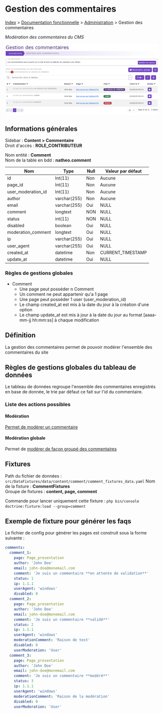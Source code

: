 # Gestion des commentaires

[Index](../../../../../index.md) > [Documentation fonctionnelle](../../../index.md) > [Administration](../../index.md) >
Gestion des commentaires

*Modération des commentaires du CMS*

![Listing des commentaires](../../files/comment/listing.png)

## Informations générales

Sidebar : **Content > Commentaire**  
Droit d'accès : **ROLE_CONTRIBUTEUR**

Nom entité : **Comment**  
Nom de la table en bdd : **natheo.comment**

| Nom                | Type          | Null | Valeur par défaut  |
|--------------------|---------------|------|--------------------|
| id                 | 	Int(11)      | 	Non | 	Aucune            |
| page_id            | 	Int(11)      | 	Non | 	Aucune            |
| user_moderation_id | 	Int(11)      | 	Non | 	Aucune            |
| author             | 	varchar(255) | 	Non | 	Aucune            |
| email              | 	varchar(255) | 	Oui | 	NULL              |
| comment            | 	longtext     | 	NON | 	NULL              |
| status             | 	int(11)      | 	NON | 	NULL              |
| disabled           | 	boolean      | 	Oui | 	NULL              |
| moderation_comment | 	longtext     | 	Oui | 	NULL              |
| ip                 | 	varchar(255) | 	Oui | 	NULL              |
| user_agent         | 	varchar(255) | 	Oui | 	NULL              |
| created_at         | 	datetime     | 	Non | 	CURRENT_TIMESTAMP |
| update_at          | 	datetime     | 	Oui | 	NULL              |

### Règles de gestions globales

- Comment
  - Une page peut posséder n Comment
  - Un comment ne peut appartenir qu'a 1 page
  - Une page peut posséder 1 user (user_moderation_id)
  - Le champ created_at est mis à la date du jour à la création d'une option
  - Le champ update_at est mis à jour à la date du jour au format [aaaa-mm-jj hh:mm:ss] à chaque modification

## Définition

La gestion des commentaires permet de pouvoir modérer l'ensemble des commentaires du site

## Règles de gestions globales du tableau de données

Le tableau de données regroupe l'ensemble des commentaires enregistrés en base de donnée, le trie par défaut ce fait sur l'id
du commentaire.

### Liste des actions possibles

#### Modération
[Permet de modérer un commentaire](moderation.md)

#### Modération globale
Permet de [modérer de façon groupé des commentaires](moderation_globale.md)

## Fixtures

Path du fichier de données : ``src/DataFixtures/data/content/comment/comment_fixtures_data.yaml``
Nom de la fixture : **CommentFixtures**  
Groupe de fixtures : **content, page, comment**

Commande pour lancer uniquement cette fixture : ``php bin/console doctrine:fixture:load --group=comment``

## Exemple de fixture pour générer les faqs

Le fichier de config pour générer les pages est construit sous la forme suivante :

````yaml
comments:
  comment_1:
    page: Page_presentation
    author: 'John Doe'
    email: john-doe@monemail.com
    comment: 'Je suis un commentaire **en attente de validation**'
    status: 1
    ip: 1.1.1
    userAgent: 'windows'
    disabled: 0
  comment_2:
    page: Page_presentation
    author: 'John Doe'
    email: john-doe@monemail.com
    comment: 'Je suis un commentaire **validé**'
    status: 2
    ip: 1.1.1
    userAgent: 'windows'
    moderationComment: 'Raison de test'
    disabled: 0
    userModeration: 'User'
  comment_3:
    page: Page_presentation
    author: 'John Doe'
    email: john-doe@monemail.com
    comment: 'Je suis un commentaire **modéré**'
    status: 3
    ip: 1.1.1
    userAgent: 'windows'
    moderationComment: 'Raison de la modération'
    disabled: 0
    userModeration: 'User'
````
